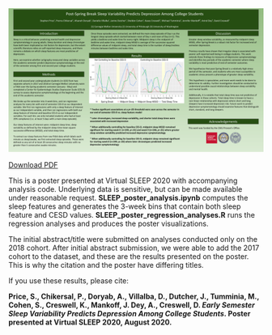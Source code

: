 <img src="SLEEP2020_0258_Price.png"/>

<a href="SLEEP2020_0258_Price.pdf" download>Download PDF</a>

This is a poster presented at Virtual SLEEP 2020 with accompanying analysis code. Underlying data is sensitive, but can be made available under reasonable request. **SLEEP_poster_analysis.ipynb** computes the sleep features and generates the 3-week bins that contain both sleep feature and CESD values. **SLEEP_poster_regression_analyses.R** runs the regression analyses and produces the poster visualizations.

The initial abstract/title were submitted on analyses conducted only on the 2018 cohort. After initial abstract submission, we were able to add the 2017 cohort to the dataset, and these are the results presented on the poster. This is why the citation and the poster have differing titles.

If you use these results, please cite:

**Price, S., Chikersal, P., Doryab, A., Villalba, D., Dutcher, J., Tumminia, M., Cohen, S., Creswell, K., Mankoff, J. Dey, A., Creswell, D. _Early Semester Sleep Variability Predicts Depression Among College Students_. Poster presented at Virtual SLEEP 2020, August 2020.**

